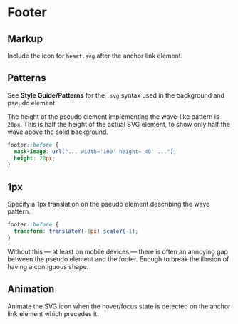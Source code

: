 # Footer

## Markup

Include the icon for `heart.svg` after the anchor link element.

## Patterns

See **Style Guide/Patterns** for the `.svg` syntax used in the background and pseudo element.

The height of the pseudo element implementing the wave-like pattern is `20px`. This is half the height of the actual SVG element, to show only half the wave above the solid background.

```css
footer::before {
  mask-image: url("... width='100' height='40' ...");
  height: 20px;
}
```

## 1px

Specify a 1px translation on the pseudo element describing the wave pattern.

```css
footer::before {
  transform: translateY(-1px) scaleY(-1);
}
```

Without this — at least on mobile devices — there is often an annoying gap between the pseudo element and the footer. Enough to break the illusion of having a contiguous shape.

## Animation

Animate the SVG icon when the hover/focus state is detected on the anchor link element which precedes it.
